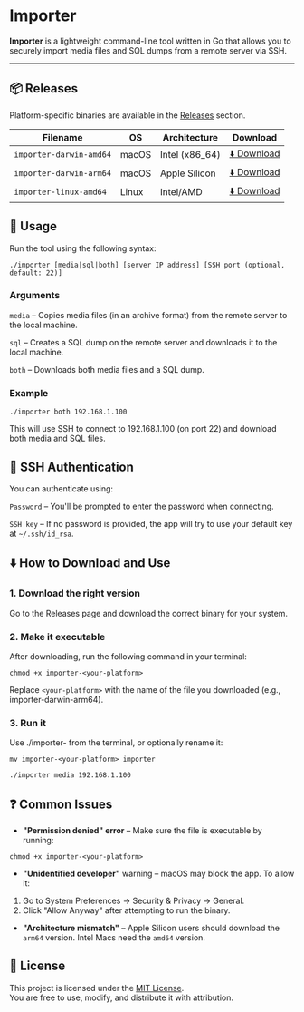 # Importer

**Importer** is a lightweight command-line tool written in Go that allows you to securely import media files and SQL dumps from a remote server via SSH.

---

## 📦 Releases

Platform-specific binaries are available in the [Releases](https://github.com/AbsoluteWebServices/importer/releases) section.

| Filename                  | OS     | Architecture   | Download |
|---------------------------|--------|----------------|----------|
| `importer-darwin-amd64`   | macOS  | Intel (x86_64) | [⬇️ Download](https://github.com/AbsoluteWebServices/importer/releases/latest/download/importer-darwin-amd64) |
| `importer-darwin-arm64`   | macOS  | Apple Silicon  | [⬇️ Download](https://github.com/AbsoluteWebServices/importer/releases/latest/download/importer-darwin-arm64) |
| `importer-linux-amd64`    | Linux  | Intel/AMD      | [⬇️ Download](https://github.com/AbsoluteWebServices/importer/releases/latest/download/importer-linux-amd64) |



## 🔧 Usage

Run the tool using the following syntax:

```
./importer [media|sql|both] [server IP address] [SSH port (optional, default: 22)]
```
### Arguments
`media` – Copies media files (in an archive format) from the remote server to the local machine.

`sql` – Creates a SQL dump on the remote server and downloads it to the local machine.

`both` – Downloads both media files and a SQL dump.

### Example
```
./importer both 192.168.1.100
```
This will use SSH to connect to 192.168.1.100 (on port 22) and download both media and SQL files.

## 🔐 SSH Authentication
You can authenticate using:

`Password` – You'll be prompted to enter the password when connecting.

`SSH key` – If no password is provided, the app will try to use your default key at `~/.ssh/id_rsa`.

## ⬇️ How to Download and Use
### 1. Download the right version
Go to the Releases page and download the correct binary for your system.

### 2. Make it executable
After downloading, run the following command in your terminal:

```
chmod +x importer-<your-platform>
```
Replace `<your-platform>` with the name of the file you downloaded (e.g., importer-darwin-arm64).

### 3. Run it
Use ./importer-<your-platform> from the terminal, or optionally rename it:

```
mv importer-<your-platform> importer

./importer media 192.168.1.100
```
## ❓ Common Issues
- **"Permission denied" error** – Make sure the file is executable by running:
```
chmod +x importer-<your-platform>
```

- **"Unidentified developer"** warning – macOS may block the app. To allow it:
1. Go to System Preferences → Security & Privacy → General.
2. Click "Allow Anyway" after attempting to run the binary.

- **"Architecture mismatch"** – Apple Silicon users should download the `arm64` version. Intel Macs need the `amd64` version.

## 📄 License

This project is licensed under the [MIT License](./LICENSE).  
You are free to use, modify, and distribute it with attribution.

